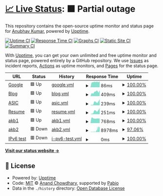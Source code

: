 # [📈 Live Status](https://akiitr.github.io/uptime): <!--live status--> **🟧 Partial outage**

This repository contains the open-source uptime monitor and status page for [Anubhav Kumar](akiitr.github.io), powered by [Upptime](https://github.com/upptime/upptime).

[![Uptime CI](https://github.com/akiitr/uptime/workflows/Uptime%20CI/badge.svg)](https://github.com/akiitr/uptime/actions?query=workflow%3A%22Uptime+CI%22)
[![Response Time CI](https://github.com/akiitr/uptime/workflows/Response%20Time%20CI/badge.svg)](https://github.com/akiitr/uptime/actions?query=workflow%3A%22Response+Time+CI%22)
[![Graphs CI](https://github.com/akiitr/uptime/workflows/Graphs%20CI/badge.svg)](https://github.com/akiitr/uptime/actions?query=workflow%3A%22Graphs+CI%22)
[![Static Site CI](https://github.com/akiitr/uptime/workflows/Static%20Site%20CI/badge.svg)](https://github.com/akiitr/uptime/actions?query=workflow%3A%22Static+Site+CI%22)
[![Summary CI](https://github.com/akiitr/uptime/workflows/Summary%20CI/badge.svg)](https://github.com/akiitr/uptime/actions?query=workflow%3A%22Summary+CI%22)

With [Upptime](https://upptime.js.org), you can get your own unlimited and free uptime monitor and status page, powered entirely by a GitHub repository. We use [Issues](https://github.com/akiitr/uptime/issues) as incident reports, [Actions](https://github.com/akiitr/uptime/actions) as uptime monitors, and [Pages](https://akiitr.github.io/uptime) for the status page.

<!--start: status pages-->
<!-- This summary is generated by Upptime (https://github.com/upptime/upptime) -->
<!-- Do not edit this manually, your changes will be overwritten -->
<!-- prettier-ignore -->
| URL | Status | History | Response Time | Uptime |
| --- | ------ | ------- | ------------- | ------ |
| <img alt="" src="https://icons.duckduckgo.com/ip3/www.google.com.ico" height="13"> [Google](https://www.google.com) | 🟩 Up | [google.yml](https://github.com/akiitr/uptime/commits/HEAD/history/google.yml) | <details><summary><img alt="Response time graph" src="./graphs/google/response-time-week.png" height="20"> 86ms</summary><br><a href="https://akiitr.github.io/uptime/history/google"><img alt="Response time 114" src="https://img.shields.io/endpoint?url=https%3A%2F%2Fraw.githubusercontent.com%2Fakiitr%2Fuptime%2FHEAD%2Fapi%2Fgoogle%2Fresponse-time.json"></a><br><a href="https://akiitr.github.io/uptime/history/google"><img alt="24-hour response time 96" src="https://img.shields.io/endpoint?url=https%3A%2F%2Fraw.githubusercontent.com%2Fakiitr%2Fuptime%2FHEAD%2Fapi%2Fgoogle%2Fresponse-time-day.json"></a><br><a href="https://akiitr.github.io/uptime/history/google"><img alt="7-day response time 86" src="https://img.shields.io/endpoint?url=https%3A%2F%2Fraw.githubusercontent.com%2Fakiitr%2Fuptime%2FHEAD%2Fapi%2Fgoogle%2Fresponse-time-week.json"></a><br><a href="https://akiitr.github.io/uptime/history/google"><img alt="30-day response time 95" src="https://img.shields.io/endpoint?url=https%3A%2F%2Fraw.githubusercontent.com%2Fakiitr%2Fuptime%2FHEAD%2Fapi%2Fgoogle%2Fresponse-time-month.json"></a><br><a href="https://akiitr.github.io/uptime/history/google"><img alt="1-year response time 114" src="https://img.shields.io/endpoint?url=https%3A%2F%2Fraw.githubusercontent.com%2Fakiitr%2Fuptime%2FHEAD%2Fapi%2Fgoogle%2Fresponse-time-year.json"></a></details> | <details><summary><a href="https://akiitr.github.io/uptime/history/google">100.00%</a></summary><a href="https://akiitr.github.io/uptime/history/google"><img alt="All-time uptime 100.00%" src="https://img.shields.io/endpoint?url=https%3A%2F%2Fraw.githubusercontent.com%2Fakiitr%2Fuptime%2FHEAD%2Fapi%2Fgoogle%2Fuptime.json"></a><br><a href="https://akiitr.github.io/uptime/history/google"><img alt="24-hour uptime 100.00%" src="https://img.shields.io/endpoint?url=https%3A%2F%2Fraw.githubusercontent.com%2Fakiitr%2Fuptime%2FHEAD%2Fapi%2Fgoogle%2Fuptime-day.json"></a><br><a href="https://akiitr.github.io/uptime/history/google"><img alt="7-day uptime 100.00%" src="https://img.shields.io/endpoint?url=https%3A%2F%2Fraw.githubusercontent.com%2Fakiitr%2Fuptime%2FHEAD%2Fapi%2Fgoogle%2Fuptime-week.json"></a><br><a href="https://akiitr.github.io/uptime/history/google"><img alt="30-day uptime 100.00%" src="https://img.shields.io/endpoint?url=https%3A%2F%2Fraw.githubusercontent.com%2Fakiitr%2Fuptime%2FHEAD%2Fapi%2Fgoogle%2Fuptime-month.json"></a><br><a href="https://akiitr.github.io/uptime/history/google"><img alt="1-year uptime 99.99%" src="https://img.shields.io/endpoint?url=https%3A%2F%2Fraw.githubusercontent.com%2Fakiitr%2Fuptime%2FHEAD%2Fapi%2Fgoogle%2Fuptime-year.json"></a></details>
| <img alt="" src="https://icons.duckduckgo.com/ip3/akiitr.github.io.ico" height="13"> [Blog](https://akiitr.github.io/) | 🟩 Up | [blog.yml](https://github.com/akiitr/uptime/commits/HEAD/history/blog.yml) | <details><summary><img alt="Response time graph" src="./graphs/blog/response-time-week.png" height="20"> 409ms</summary><br><a href="https://akiitr.github.io/uptime/history/blog"><img alt="Response time 277" src="https://img.shields.io/endpoint?url=https%3A%2F%2Fraw.githubusercontent.com%2Fakiitr%2Fuptime%2FHEAD%2Fapi%2Fblog%2Fresponse-time.json"></a><br><a href="https://akiitr.github.io/uptime/history/blog"><img alt="24-hour response time 572" src="https://img.shields.io/endpoint?url=https%3A%2F%2Fraw.githubusercontent.com%2Fakiitr%2Fuptime%2FHEAD%2Fapi%2Fblog%2Fresponse-time-day.json"></a><br><a href="https://akiitr.github.io/uptime/history/blog"><img alt="7-day response time 409" src="https://img.shields.io/endpoint?url=https%3A%2F%2Fraw.githubusercontent.com%2Fakiitr%2Fuptime%2FHEAD%2Fapi%2Fblog%2Fresponse-time-week.json"></a><br><a href="https://akiitr.github.io/uptime/history/blog"><img alt="30-day response time 343" src="https://img.shields.io/endpoint?url=https%3A%2F%2Fraw.githubusercontent.com%2Fakiitr%2Fuptime%2FHEAD%2Fapi%2Fblog%2Fresponse-time-month.json"></a><br><a href="https://akiitr.github.io/uptime/history/blog"><img alt="1-year response time 277" src="https://img.shields.io/endpoint?url=https%3A%2F%2Fraw.githubusercontent.com%2Fakiitr%2Fuptime%2FHEAD%2Fapi%2Fblog%2Fresponse-time-year.json"></a></details> | <details><summary><a href="https://akiitr.github.io/uptime/history/blog">100.00%</a></summary><a href="https://akiitr.github.io/uptime/history/blog"><img alt="All-time uptime 99.99%" src="https://img.shields.io/endpoint?url=https%3A%2F%2Fraw.githubusercontent.com%2Fakiitr%2Fuptime%2FHEAD%2Fapi%2Fblog%2Fuptime.json"></a><br><a href="https://akiitr.github.io/uptime/history/blog"><img alt="24-hour uptime 100.00%" src="https://img.shields.io/endpoint?url=https%3A%2F%2Fraw.githubusercontent.com%2Fakiitr%2Fuptime%2FHEAD%2Fapi%2Fblog%2Fuptime-day.json"></a><br><a href="https://akiitr.github.io/uptime/history/blog"><img alt="7-day uptime 100.00%" src="https://img.shields.io/endpoint?url=https%3A%2F%2Fraw.githubusercontent.com%2Fakiitr%2Fuptime%2FHEAD%2Fapi%2Fblog%2Fuptime-week.json"></a><br><a href="https://akiitr.github.io/uptime/history/blog"><img alt="30-day uptime 100.00%" src="https://img.shields.io/endpoint?url=https%3A%2F%2Fraw.githubusercontent.com%2Fakiitr%2Fuptime%2FHEAD%2Fapi%2Fblog%2Fuptime-month.json"></a><br><a href="https://akiitr.github.io/uptime/history/blog"><img alt="1-year uptime 99.99%" src="https://img.shields.io/endpoint?url=https%3A%2F%2Fraw.githubusercontent.com%2Fakiitr%2Fuptime%2FHEAD%2Fapi%2Fblog%2Fuptime-year.json"></a></details>
| <img alt="" src="https://icons.duckduckgo.com/ip3/akiitr.github.io.ico" height="13"> [ASIC](https://akiitr.github.io/asic) | 🟩 Up | [asic.yml](https://github.com/akiitr/uptime/commits/HEAD/history/asic.yml) | <details><summary><img alt="Response time graph" src="./graphs/asic/response-time-week.png" height="20"> 239ms</summary><br><a href="https://akiitr.github.io/uptime/history/asic"><img alt="Response time 116" src="https://img.shields.io/endpoint?url=https%3A%2F%2Fraw.githubusercontent.com%2Fakiitr%2Fuptime%2FHEAD%2Fapi%2Fasic%2Fresponse-time.json"></a><br><a href="https://akiitr.github.io/uptime/history/asic"><img alt="24-hour response time 494" src="https://img.shields.io/endpoint?url=https%3A%2F%2Fraw.githubusercontent.com%2Fakiitr%2Fuptime%2FHEAD%2Fapi%2Fasic%2Fresponse-time-day.json"></a><br><a href="https://akiitr.github.io/uptime/history/asic"><img alt="7-day response time 239" src="https://img.shields.io/endpoint?url=https%3A%2F%2Fraw.githubusercontent.com%2Fakiitr%2Fuptime%2FHEAD%2Fapi%2Fasic%2Fresponse-time-week.json"></a><br><a href="https://akiitr.github.io/uptime/history/asic"><img alt="30-day response time 153" src="https://img.shields.io/endpoint?url=https%3A%2F%2Fraw.githubusercontent.com%2Fakiitr%2Fuptime%2FHEAD%2Fapi%2Fasic%2Fresponse-time-month.json"></a><br><a href="https://akiitr.github.io/uptime/history/asic"><img alt="1-year response time 116" src="https://img.shields.io/endpoint?url=https%3A%2F%2Fraw.githubusercontent.com%2Fakiitr%2Fuptime%2FHEAD%2Fapi%2Fasic%2Fresponse-time-year.json"></a></details> | <details><summary><a href="https://akiitr.github.io/uptime/history/asic">100.00%</a></summary><a href="https://akiitr.github.io/uptime/history/asic"><img alt="All-time uptime 99.99%" src="https://img.shields.io/endpoint?url=https%3A%2F%2Fraw.githubusercontent.com%2Fakiitr%2Fuptime%2FHEAD%2Fapi%2Fasic%2Fuptime.json"></a><br><a href="https://akiitr.github.io/uptime/history/asic"><img alt="24-hour uptime 100.00%" src="https://img.shields.io/endpoint?url=https%3A%2F%2Fraw.githubusercontent.com%2Fakiitr%2Fuptime%2FHEAD%2Fapi%2Fasic%2Fuptime-day.json"></a><br><a href="https://akiitr.github.io/uptime/history/asic"><img alt="7-day uptime 100.00%" src="https://img.shields.io/endpoint?url=https%3A%2F%2Fraw.githubusercontent.com%2Fakiitr%2Fuptime%2FHEAD%2Fapi%2Fasic%2Fuptime-week.json"></a><br><a href="https://akiitr.github.io/uptime/history/asic"><img alt="30-day uptime 100.00%" src="https://img.shields.io/endpoint?url=https%3A%2F%2Fraw.githubusercontent.com%2Fakiitr%2Fuptime%2FHEAD%2Fapi%2Fasic%2Fuptime-month.json"></a><br><a href="https://akiitr.github.io/uptime/history/asic"><img alt="1-year uptime 99.99%" src="https://img.shields.io/endpoint?url=https%3A%2F%2Fraw.githubusercontent.com%2Fakiitr%2Fuptime%2FHEAD%2Fapi%2Fasic%2Fuptime-year.json"></a></details>
| <img alt="" src="https://icons.duckduckgo.com/ip3/akiitr.github.io.ico" height="13"> [Resume](https://akiitr.github.io/resume) | 🟩 Up | [resume.yml](https://github.com/akiitr/uptime/commits/HEAD/history/resume.yml) | <details><summary><img alt="Response time graph" src="./graphs/resume/response-time-week.png" height="20"> 251ms</summary><br><a href="https://akiitr.github.io/uptime/history/resume"><img alt="Response time 120" src="https://img.shields.io/endpoint?url=https%3A%2F%2Fraw.githubusercontent.com%2Fakiitr%2Fuptime%2FHEAD%2Fapi%2Fresume%2Fresponse-time.json"></a><br><a href="https://akiitr.github.io/uptime/history/resume"><img alt="24-hour response time 492" src="https://img.shields.io/endpoint?url=https%3A%2F%2Fraw.githubusercontent.com%2Fakiitr%2Fuptime%2FHEAD%2Fapi%2Fresume%2Fresponse-time-day.json"></a><br><a href="https://akiitr.github.io/uptime/history/resume"><img alt="7-day response time 251" src="https://img.shields.io/endpoint?url=https%3A%2F%2Fraw.githubusercontent.com%2Fakiitr%2Fuptime%2FHEAD%2Fapi%2Fresume%2Fresponse-time-week.json"></a><br><a href="https://akiitr.github.io/uptime/history/resume"><img alt="30-day response time 156" src="https://img.shields.io/endpoint?url=https%3A%2F%2Fraw.githubusercontent.com%2Fakiitr%2Fuptime%2FHEAD%2Fapi%2Fresume%2Fresponse-time-month.json"></a><br><a href="https://akiitr.github.io/uptime/history/resume"><img alt="1-year response time 120" src="https://img.shields.io/endpoint?url=https%3A%2F%2Fraw.githubusercontent.com%2Fakiitr%2Fuptime%2FHEAD%2Fapi%2Fresume%2Fresponse-time-year.json"></a></details> | <details><summary><a href="https://akiitr.github.io/uptime/history/resume">100.00%</a></summary><a href="https://akiitr.github.io/uptime/history/resume"><img alt="All-time uptime 99.99%" src="https://img.shields.io/endpoint?url=https%3A%2F%2Fraw.githubusercontent.com%2Fakiitr%2Fuptime%2FHEAD%2Fapi%2Fresume%2Fuptime.json"></a><br><a href="https://akiitr.github.io/uptime/history/resume"><img alt="24-hour uptime 100.00%" src="https://img.shields.io/endpoint?url=https%3A%2F%2Fraw.githubusercontent.com%2Fakiitr%2Fuptime%2FHEAD%2Fapi%2Fresume%2Fuptime-day.json"></a><br><a href="https://akiitr.github.io/uptime/history/resume"><img alt="7-day uptime 100.00%" src="https://img.shields.io/endpoint?url=https%3A%2F%2Fraw.githubusercontent.com%2Fakiitr%2Fuptime%2FHEAD%2Fapi%2Fresume%2Fuptime-week.json"></a><br><a href="https://akiitr.github.io/uptime/history/resume"><img alt="30-day uptime 100.00%" src="https://img.shields.io/endpoint?url=https%3A%2F%2Fraw.githubusercontent.com%2Fakiitr%2Fuptime%2FHEAD%2Fapi%2Fresume%2Fuptime-month.json"></a><br><a href="https://akiitr.github.io/uptime/history/resume"><img alt="1-year uptime 99.99%" src="https://img.shields.io/endpoint?url=https%3A%2F%2Fraw.githubusercontent.com%2Fakiitr%2Fuptime%2FHEAD%2Fapi%2Fresume%2Fuptime-year.json"></a></details>
| <img alt="" src="https://icons.duckduckgo.com/ip3/akb1.centralindia.cloudapp.azure.com.ico" height="13"> [akb1](https://akb1.centralindia.cloudapp.azure.com/) | 🟩 Up | [akb1.yml](https://github.com/akiitr/uptime/commits/HEAD/history/akb1.yml) | <details><summary><img alt="Response time graph" src="./graphs/akb1/response-time-week.png" height="20"> 768ms</summary><br><a href="https://akiitr.github.io/uptime/history/akb1"><img alt="Response time 737" src="https://img.shields.io/endpoint?url=https%3A%2F%2Fraw.githubusercontent.com%2Fakiitr%2Fuptime%2FHEAD%2Fapi%2Fakb1%2Fresponse-time.json"></a><br><a href="https://akiitr.github.io/uptime/history/akb1"><img alt="24-hour response time 736" src="https://img.shields.io/endpoint?url=https%3A%2F%2Fraw.githubusercontent.com%2Fakiitr%2Fuptime%2FHEAD%2Fapi%2Fakb1%2Fresponse-time-day.json"></a><br><a href="https://akiitr.github.io/uptime/history/akb1"><img alt="7-day response time 768" src="https://img.shields.io/endpoint?url=https%3A%2F%2Fraw.githubusercontent.com%2Fakiitr%2Fuptime%2FHEAD%2Fapi%2Fakb1%2Fresponse-time-week.json"></a><br><a href="https://akiitr.github.io/uptime/history/akb1"><img alt="30-day response time 742" src="https://img.shields.io/endpoint?url=https%3A%2F%2Fraw.githubusercontent.com%2Fakiitr%2Fuptime%2FHEAD%2Fapi%2Fakb1%2Fresponse-time-month.json"></a><br><a href="https://akiitr.github.io/uptime/history/akb1"><img alt="1-year response time 737" src="https://img.shields.io/endpoint?url=https%3A%2F%2Fraw.githubusercontent.com%2Fakiitr%2Fuptime%2FHEAD%2Fapi%2Fakb1%2Fresponse-time-year.json"></a></details> | <details><summary><a href="https://akiitr.github.io/uptime/history/akb1">100.00%</a></summary><a href="https://akiitr.github.io/uptime/history/akb1"><img alt="All-time uptime 99.59%" src="https://img.shields.io/endpoint?url=https%3A%2F%2Fraw.githubusercontent.com%2Fakiitr%2Fuptime%2FHEAD%2Fapi%2Fakb1%2Fuptime.json"></a><br><a href="https://akiitr.github.io/uptime/history/akb1"><img alt="24-hour uptime 100.00%" src="https://img.shields.io/endpoint?url=https%3A%2F%2Fraw.githubusercontent.com%2Fakiitr%2Fuptime%2FHEAD%2Fapi%2Fakb1%2Fuptime-day.json"></a><br><a href="https://akiitr.github.io/uptime/history/akb1"><img alt="7-day uptime 100.00%" src="https://img.shields.io/endpoint?url=https%3A%2F%2Fraw.githubusercontent.com%2Fakiitr%2Fuptime%2FHEAD%2Fapi%2Fakb1%2Fuptime-week.json"></a><br><a href="https://akiitr.github.io/uptime/history/akb1"><img alt="30-day uptime 99.45%" src="https://img.shields.io/endpoint?url=https%3A%2F%2Fraw.githubusercontent.com%2Fakiitr%2Fuptime%2FHEAD%2Fapi%2Fakb1%2Fuptime-month.json"></a><br><a href="https://akiitr.github.io/uptime/history/akb1"><img alt="1-year uptime 99.59%" src="https://img.shields.io/endpoint?url=https%3A%2F%2Fraw.githubusercontent.com%2Fakiitr%2Fuptime%2FHEAD%2Fapi%2Fakb1%2Fuptime-year.json"></a></details>
| <img alt="" src="https://icons.duckduckgo.com/ip3/akb2.centralindia.cloudapp.azure.com.ico" height="13"> [akb2](https://akb2.centralindia.cloudapp.azure.com/) | 🟥 Down | [akb2.yml](https://github.com/akiitr/uptime/commits/HEAD/history/akb2.yml) | <details><summary><img alt="Response time graph" src="./graphs/akb2/response-time-week.png" height="20"> 8978ms</summary><br><a href="https://akiitr.github.io/uptime/history/akb2"><img alt="Response time 4058" src="https://img.shields.io/endpoint?url=https%3A%2F%2Fraw.githubusercontent.com%2Fakiitr%2Fuptime%2FHEAD%2Fapi%2Fakb2%2Fresponse-time.json"></a><br><a href="https://akiitr.github.io/uptime/history/akb2"><img alt="24-hour response time 12396" src="https://img.shields.io/endpoint?url=https%3A%2F%2Fraw.githubusercontent.com%2Fakiitr%2Fuptime%2FHEAD%2Fapi%2Fakb2%2Fresponse-time-day.json"></a><br><a href="https://akiitr.github.io/uptime/history/akb2"><img alt="7-day response time 8978" src="https://img.shields.io/endpoint?url=https%3A%2F%2Fraw.githubusercontent.com%2Fakiitr%2Fuptime%2FHEAD%2Fapi%2Fakb2%2Fresponse-time-week.json"></a><br><a href="https://akiitr.github.io/uptime/history/akb2"><img alt="30-day response time 5105" src="https://img.shields.io/endpoint?url=https%3A%2F%2Fraw.githubusercontent.com%2Fakiitr%2Fuptime%2FHEAD%2Fapi%2Fakb2%2Fresponse-time-month.json"></a><br><a href="https://akiitr.github.io/uptime/history/akb2"><img alt="1-year response time 4058" src="https://img.shields.io/endpoint?url=https%3A%2F%2Fraw.githubusercontent.com%2Fakiitr%2Fuptime%2FHEAD%2Fapi%2Fakb2%2Fresponse-time-year.json"></a></details> | <details><summary><a href="https://akiitr.github.io/uptime/history/akb2">97.06%</a></summary><a href="https://akiitr.github.io/uptime/history/akb2"><img alt="All-time uptime 99.36%" src="https://img.shields.io/endpoint?url=https%3A%2F%2Fraw.githubusercontent.com%2Fakiitr%2Fuptime%2FHEAD%2Fapi%2Fakb2%2Fuptime.json"></a><br><a href="https://akiitr.github.io/uptime/history/akb2"><img alt="24-hour uptime 84.65%" src="https://img.shields.io/endpoint?url=https%3A%2F%2Fraw.githubusercontent.com%2Fakiitr%2Fuptime%2FHEAD%2Fapi%2Fakb2%2Fuptime-day.json"></a><br><a href="https://akiitr.github.io/uptime/history/akb2"><img alt="7-day uptime 97.06%" src="https://img.shields.io/endpoint?url=https%3A%2F%2Fraw.githubusercontent.com%2Fakiitr%2Fuptime%2FHEAD%2Fapi%2Fakb2%2Fuptime-week.json"></a><br><a href="https://akiitr.github.io/uptime/history/akb2"><img alt="30-day uptime 99.32%" src="https://img.shields.io/endpoint?url=https%3A%2F%2Fraw.githubusercontent.com%2Fakiitr%2Fuptime%2FHEAD%2Fapi%2Fakb2%2Fuptime-month.json"></a><br><a href="https://akiitr.github.io/uptime/history/akb2"><img alt="1-year uptime 99.36%" src="https://img.shields.io/endpoint?url=https%3A%2F%2Fraw.githubusercontent.com%2Fakiitr%2Fuptime%2FHEAD%2Fapi%2Fakb2%2Fuptime-year.json"></a></details>
| <img alt="" src="https://icons.duckduckgo.com/ip3/null.ico" height="13"> [IPv6 test](forwardemail.net) | 🟥 Down | [i-pv6-test.yml](https://github.com/akiitr/uptime/commits/HEAD/history/i-pv6-test.yml) | <details><summary><img alt="Response time graph" src="./graphs/i-pv6-test/response-time-week.png" height="20"> 0ms</summary><br><a href="https://akiitr.github.io/uptime/history/i-pv6-test"><img alt="Response time 0" src="https://img.shields.io/endpoint?url=https%3A%2F%2Fraw.githubusercontent.com%2Fakiitr%2Fuptime%2FHEAD%2Fapi%2Fi-pv6-test%2Fresponse-time.json"></a><br><a href="https://akiitr.github.io/uptime/history/i-pv6-test"><img alt="24-hour response time 0" src="https://img.shields.io/endpoint?url=https%3A%2F%2Fraw.githubusercontent.com%2Fakiitr%2Fuptime%2FHEAD%2Fapi%2Fi-pv6-test%2Fresponse-time-day.json"></a><br><a href="https://akiitr.github.io/uptime/history/i-pv6-test"><img alt="7-day response time 0" src="https://img.shields.io/endpoint?url=https%3A%2F%2Fraw.githubusercontent.com%2Fakiitr%2Fuptime%2FHEAD%2Fapi%2Fi-pv6-test%2Fresponse-time-week.json"></a><br><a href="https://akiitr.github.io/uptime/history/i-pv6-test"><img alt="30-day response time 0" src="https://img.shields.io/endpoint?url=https%3A%2F%2Fraw.githubusercontent.com%2Fakiitr%2Fuptime%2FHEAD%2Fapi%2Fi-pv6-test%2Fresponse-time-month.json"></a><br><a href="https://akiitr.github.io/uptime/history/i-pv6-test"><img alt="1-year response time 0" src="https://img.shields.io/endpoint?url=https%3A%2F%2Fraw.githubusercontent.com%2Fakiitr%2Fuptime%2FHEAD%2Fapi%2Fi-pv6-test%2Fresponse-time-year.json"></a></details> | <details><summary><a href="https://akiitr.github.io/uptime/history/i-pv6-test">100.00%</a></summary><a href="https://akiitr.github.io/uptime/history/i-pv6-test"><img alt="All-time uptime 100.00%" src="https://img.shields.io/endpoint?url=https%3A%2F%2Fraw.githubusercontent.com%2Fakiitr%2Fuptime%2FHEAD%2Fapi%2Fi-pv6-test%2Fuptime.json"></a><br><a href="https://akiitr.github.io/uptime/history/i-pv6-test"><img alt="24-hour uptime 100.00%" src="https://img.shields.io/endpoint?url=https%3A%2F%2Fraw.githubusercontent.com%2Fakiitr%2Fuptime%2FHEAD%2Fapi%2Fi-pv6-test%2Fuptime-day.json"></a><br><a href="https://akiitr.github.io/uptime/history/i-pv6-test"><img alt="7-day uptime 100.00%" src="https://img.shields.io/endpoint?url=https%3A%2F%2Fraw.githubusercontent.com%2Fakiitr%2Fuptime%2FHEAD%2Fapi%2Fi-pv6-test%2Fuptime-week.json"></a><br><a href="https://akiitr.github.io/uptime/history/i-pv6-test"><img alt="30-day uptime 100.00%" src="https://img.shields.io/endpoint?url=https%3A%2F%2Fraw.githubusercontent.com%2Fakiitr%2Fuptime%2FHEAD%2Fapi%2Fi-pv6-test%2Fuptime-month.json"></a><br><a href="https://akiitr.github.io/uptime/history/i-pv6-test"><img alt="1-year uptime 100.00%" src="https://img.shields.io/endpoint?url=https%3A%2F%2Fraw.githubusercontent.com%2Fakiitr%2Fuptime%2FHEAD%2Fapi%2Fi-pv6-test%2Fuptime-year.json"></a></details>

<!--end: status pages-->

[**Visit our status website →**](https://akiitr.github.io/uptime)

## 📄 License

- Powered by: [Upptime](https://github.com/upptime/upptime)
- Code: [MIT](./LICENSE) © [Anand Chowdhary](https://anandchowdhary.com), supported by [Pabio](https://pabio.com)
- Data in the `./history` directory: [Open Database License](https://opendatacommons.org/licenses/odbl/1-0/)

